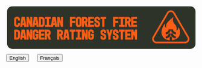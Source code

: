 <br>

<img 
    style="display: block; 
           margin-left: auto;
           margin-right: auto;
           width: 500px;
           border-radius: 14px;"
    src="../img/CFFDRS_banner.png" 
    alt="CFFDRS logo">
</img>

<div class="text-center">
	<button class="btn btn-dark" onclick="location.href='home'">English</button>
	&emsp;
	<button class="btn btn-dark" onclick="location.href='https://cffdrs.github.io/website_fr/accueil'">Français</button>
</div>

<br>
